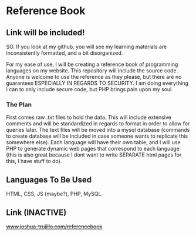 # Reference Book

## Link will be included!

SO. If you look at my github, you will see my learning materials are inconsistently formatted, and a bit disorganized.

For my ease of use, I will be creating a reference book of programming languages on my website. This repository will include the source code. Anyone is welcome to use the reference as they please, but there are no guarantees ESPECIALLY IN REGARDS TO SECURITY. I am doing everything I can to only include secure code, but PHP brings pain upon my soul. 

### The Plan

First comes raw .txt files to hold the data. This will include extensive comments and will be standardized in regards to format in order to allow for queries later. The text files will be moved into a mysql database (commands to create database will be included in case someone wants to replicate this somewhere else). Each language will have their own table, and I will use PHP to generate dynamic web pages that correspond to each language (this is also great because I dont want to write SEPARATE html pages for this, I have stuff to do).

## Languages To Be Used

HTML, CSS, JS (maybe?), PHP, MySQL

## Link (INACTIVE)

~~www.joshua-trujillo.com/referencebook~~
